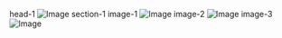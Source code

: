 head-1
![Image](https://github.com/user-attachments/assets/4d81ac7e-9536-4457-8b35-0c136a1a64a8)
section-1
image-1
![Image](https://github.com/user-attachments/assets/5fe01b9d-cd70-425e-a95f-47dd0b6d81f7)
image-2
![Image](https://github.com/user-attachments/assets/6a093e60-093c-4a0e-9faf-37f84cadfe0f)
image-3
![Image](https://github.com/user-attachments/assets/b5638fc9-37dd-4bf6-b005-2924cec0c022)
